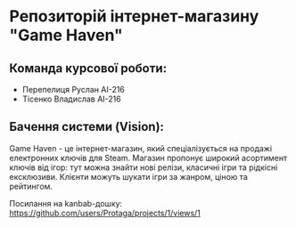 # Репозиторій інтернет-магазину "Game Haven"
## Команда курсової роботи:
- Перепелиця Руслан АІ-216
- Тісенко Владислав АІ-216
## Бачення системи (Vision):
Game Haven - це інтернет-магазин, який спеціалізується на продажі електронних ключів для Steam. Магазин пропонує широкий асортимент ключів від ігор: тут можна знайти нові релізи, класичні ігри та рідкісні ексклюзиви. Клієнти можуть шукати ігри за жанром, ціною та рейтингом.

Посилання на kanbab-дошку: https://github.com/users/Protaga/projects/1/views/1
